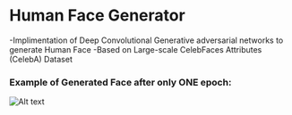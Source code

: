 # Human Face Generator
 -Implimentation of Deep Convolutional Generative adversarial networks to generate Human Face
 -Based on Large-scale CelebFaces Attributes (CelebA) Dataset
 
 ### Example of Generated Face after only ONE epoch:
 
 ![Alt text](data_projects/face_generation_DCGAN/generated_face.png "Optional Title")
